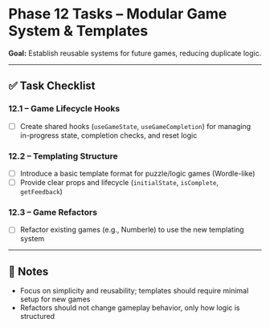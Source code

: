 # Phase 12 Tasks – Modular Game System & Templates

**Goal:** Establish reusable systems for future games, reducing duplicate logic.

---

## ✅ Task Checklist

### **12.1 – Game Lifecycle Hooks**
- [ ] Create shared hooks (`useGameState`, `useGameCompletion`) for managing in-progress state, completion checks, and reset logic

### **12.2 – Templating Structure**
- [ ] Introduce a basic template format for puzzle/logic games (Wordle-like)
- [ ] Provide clear props and lifecycle (`initialState`, `isComplete`, `getFeedback`)

### **12.3 – Game Refactors**
- [ ] Refactor existing games (e.g., Numberle) to use the new templating system

---

## 📝 Notes
- Focus on simplicity and reusability; templates should require minimal setup for new games
- Refactors should not change gameplay behavior, only how logic is structured
